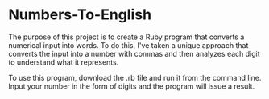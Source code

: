 # Numbers-To-English

The purpose of this project is to create a Ruby program that converts a numerical input into words. To do this, I've taken a unique approach that converts the input into a number with commas and then analyzes each digit to understand what it represents.

To use this program, download the .rb file and run it from the command line. Input your number in the form of digits and the program will issue a result.
